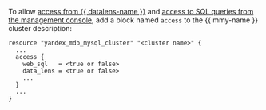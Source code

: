 To allow [access from {{ datalens-name }}](../../../../managed-mysql/operations/datalens-connect.md) and [access to SQL queries from the management console](../../../../managed-mysql/operations/web-sql-query.md), add a block named `access` to the {{ mmy-name }} cluster description:


```hcl
resource "yandex_mdb_mysql_cluster" "<cluster name>" {
  ...
  access {
    web_sql   = <true or false>
    data_lens = <true or false>
    ...
  }
  ...
}
```


